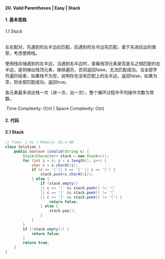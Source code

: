 #### 20. Valid Parentheses | Easy | Stack

#### 1.  基本思路

###### 1.1 Stack

​	左右配对，先遇到的左半边后匹配，后遇到的左半边先匹配，属于先进后出的类型，考虑使用栈。

​	使用栈存储遇到的左半边，当遇到右半边时，查看栈顶元素是否是与之相匹配的左半边，是则弹出栈顶元素，继续遍历，否则返回false，无法匹配成功。当全部字符遍历结束，如果栈不为空，说明存在没有匹配上的左半边，返回false，如果为空，则全部匹配成功，返回true。

​	各元素最多进出栈一次（进一次，出一次），整个循环过程中平均操作次数为常数。

​	Time Complexity: O(n) | Space Complexity: O(n)

#### 2. 代码

#### 2.1 Stack

```java
// Time: 1 ms | Memory: 39.4 MB
class Solution {
    public boolean isValid(String s) {
        Stack<Character> stack = new Stack<>();
        for (int i = 0; i < s.length(); i++) {
            char c = s.charAt(i);
            if (c == '('|| c == '{' || c == '[') {
                stack.push(s.charAt(i));
            } else {
                if (stack.empty() 
                || c == ')' && stack.peek() != '(' 
                || c == ']' && stack.peek() != '[' 
                || c == '}' && stack.peek() != '{') {
                    return false;
                } else {
                    stack.pop();
                }
            }
        }
        if (!stack.empty()) {
            return false;
        }
        return true;
    }  
}
```



